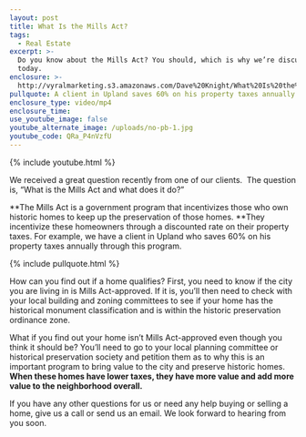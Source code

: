 ```yaml
---
layout: post
title: What Is the Mills Act?
tags:
  - Real Estate
excerpt: >-
  Do you know about the Mills Act? You should, which is why we’re discussing it
  today.
enclosure: >-
  http://vyralmarketing.s3.amazonaws.com/Dave%20Knight/What%20Is%20the%20Mills%20Act%253F.mp4
pullquote: A client in Upland saves 60% on his property taxes annually.
enclosure_type: video/mp4
enclosure_time:
use_youtube_image: false
youtube_alternate_image: /uploads/no-pb-1.jpg
youtube_code: QRa_P4nVzfU
---
```



{% include youtube.html %}

We received a great question recently from one of our clients. &nbsp;The question is, “What is the Mills Act and what does it do?”

**The Mills Act is a government program that incentivizes those who own historic homes to keep up the preservation of those homes.&nbsp;**They incentivize these homeowners through a discounted rate on their property taxes. For example, we have a client in Upland who saves 60% on his property taxes annually through this program.

{% include pullquote.html %}

How can you find out if a home qualifies? First, you need to know if the city you are living in is Mills Act-approved. If it is, you’ll then need to check with your local building and zoning committees to see if your home has the historical monument classification and is within the historic preservation ordinance zone.

What if you find out your home isn’t Mills Act-approved even though you think it should be? You’ll need to go to your local planning committee or historical preservation society and petition them as to why this is an important program to bring value to the city and preserve historic homes. **When these homes have lower taxes, they have more value and add more value to the neighborhood overall.**

If you have any other questions for us or need any help buying or selling a home, give us a call or send us an email. We look forward to hearing from you soon.